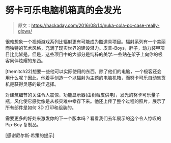 # 努卡可乐电脑机箱真的会发光

> 原文：<https://hackaday.com/2016/08/14/nuka-cola-pc-case-really-glows/>

很难想象一个视频游戏系列比辐射更有可能成为酷道具项目。辐射系列有一个美丽而独特的艺术风格，充满了现实世界的建设潜力。皮普-Boys，胖子，动力装甲项目比比皆是。但是，这些项目中的大部分是纯粹的美学:一些贴在架子上向你的极客同伴炫耀的东西。

[themitch22]想要一些他可以实际使用的东西，除了他们的电脑，一个极客还会用什么呢？因此，他着手创造一个以辐射为主题的电脑机箱，而努卡可乐自动售货机是获得灵感的最佳选择。

对建筑细节的关注令人震惊，功能显示器(由树莓皮供电)，发光的努卡可乐量子瓶，风化使它感觉像是从核灾难中幸存下来。他还上传了整个过程的照片，展示了所有部件是如何 3D 打印和组装的。

需要更多的好处来激发你的下一个版本吗？看看我们去年展示的这个令人惊叹的 Pip-Boy 复制品。

[感谢尼尔斯·希策的提示]